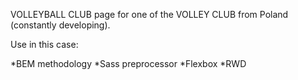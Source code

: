 VOLLEYBALL CLUB page for one of the VOLLEY CLUB from Poland (constantly developing).

Use in this case:

*BEM methodology 
*Sass preprocessor 
*Flexbox 
*RWD
